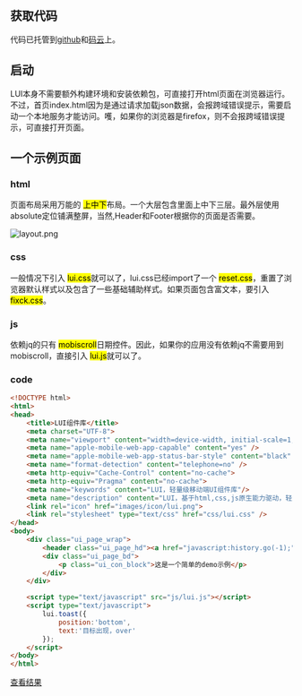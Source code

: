 ## 获取代码
代码已托管到[github](https://github.com/smallsea2016/lui)和[码云](https://gitee.com/smallsea2016/lui)上。


## 启动
LUI本身不需要额外构建环境和安装依赖包，可直接打开html页面在浏览器运行。不过，首页index.html因为是通过请求加载json数据，会报跨域错误提示，需要启动一个本地服务才能访问。嚄，如果你的浏览器是firefox，则不会报跨域错误提示，可直接打开页面。


## 一个示例页面
### html
  页面布局采用万能的
  <mark>上中下</mark>布局。一个大层包含里面上中下三层。最外层使用absolute定位铺满整屏，当然,Header和Footer根据你的页面是否需要。

  ![layout.png](img/layout.png)
### css
 一般情况下引入
    <mark>lui.css</mark>就可以了，lui.css已经import了一个
    <mark>reset.css</mark>，重置了浏览器默认样式以及包含了一些基础辅助样式。如果页面包含富文本，要引入
    <mark>fixck.css</mark>。
### js
  依赖jq的只有
    <mark>mobiscroll</mark>日期控件。因此，如果你的应用没有依赖jq不需要用到mobiscroll，直接引入
    <mark>lui.js</mark>就可以了。

### code
```html
<!DOCTYPE html>
<html>
<head>
    <title>LUI组件库</title>
    <meta charset="UTF-8">
    <meta name="viewport" content="width=device-width, initial-scale=1, maximum-scale=1, user-scalable=0">
    <meta name="apple-mobile-web-app-capable" content="yes" />
    <meta name="apple-mobile-web-app-status-bar-style" content="black" />
    <meta name="format-detection" content="telephone=no" />
    <meta http-equiv="Cache-Control" content="no-cache">
    <meta http-equiv="Pragma" content="no-cache">
    <meta name="keywords" content="LUI，轻量级移动端UI组件库"/>
    <meta name="description" content="LUI，基于html,css,js原生能力驱动，轻量级移动端UI组件库。LUI不是框架，她只是为你的应用提供基础的UI组合以及一些常用方法，架构层面随你自行组织" />
    <link rel="icon" href="images/icon/lui.png">      
    <link rel="stylesheet" type="text/css" href="css/lui.css" />
</head>
<body>
    <div class="ui_page_wrap">
        <header class="ui_page_hd"><a href="javascript:history.go(-1);" class="ui_back"></a>demo</header>
        <div class="ui_page_bd">
            <p class="ui_con_block">这是一个简单的demo示例</p>
        </div>
    </div>

    <script type="text/javascript" src="js/lui.js"></script>
    <script type="text/javascript">
        lui.toast({
            position:'bottom',
            text:'目标出现，over'
        });
    </script>
</body>
</html>

```
<a href="../demo.html">查看结果</a>
